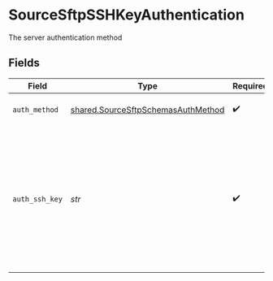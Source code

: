 # SourceSftpSSHKeyAuthentication

The server authentication method


## Fields

| Field                                                                                                               | Type                                                                                                                | Required                                                                                                            | Description                                                                                                         |
| ------------------------------------------------------------------------------------------------------------------- | ------------------------------------------------------------------------------------------------------------------- | ------------------------------------------------------------------------------------------------------------------- | ------------------------------------------------------------------------------------------------------------------- |
| `auth_method`                                                                                                       | [shared.SourceSftpSchemasAuthMethod](../../models/shared/sourcesftpschemasauthmethod.md)                            | :heavy_check_mark:                                                                                                  | Connect through ssh key                                                                                             |
| `auth_ssh_key`                                                                                                      | *str*                                                                                                               | :heavy_check_mark:                                                                                                  | OS-level user account ssh key credentials in RSA PEM format ( created with ssh-keygen -t rsa -m PEM -f myuser_rsa ) |